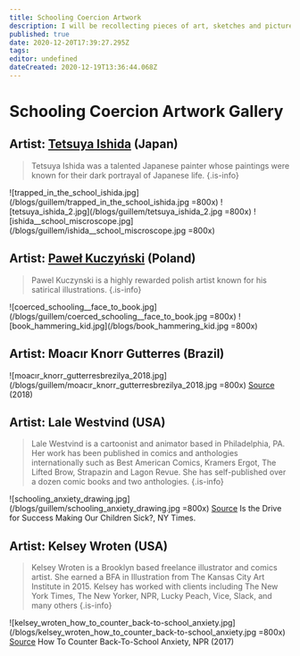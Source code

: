 ```yaml
---
title: Schooling Coercion Artwork
description: I will be recollecting pieces of art, sketches and pictures that metaphorically show the reality of the coercion in the schooling system.
published: true
date: 2020-12-20T17:39:27.295Z
tags: 
editor: undefined
dateCreated: 2020-12-19T13:36:44.068Z
---
```


# Schooling Coercion Artwork Gallery

## Artist: [Tetsuya Ishida](https://en.wikipedia.org/wiki/Tetsuya_Ishida) (Japan)
> Tetsuya Ishida was a talented Japanese painter whose paintings were known for their dark portrayal of Japanese life.
{.is-info}

![trapped_in_the_school_ishida.jpg](/blogs/guillem/trapped_in_the_school_ishida.jpg =800x)
![tetsuya_ishida_2.jpg](/blogs/guillem/tetsuya_ishida_2.jpg =800x)
![ishida__school_miscroscope.jpg](/blogs/guillem/ishida__school_miscroscope.jpg =800x)


## Artist: [Paweł Kuczyński](https://en.wikipedia.org/wiki/Pawe%C5%82_Kuczy%C5%84ski) (Poland)
> Pawel Kuczynski is a highly rewarded polish artist known for his satirical illustrations.
{.is-info}


![coerced_schooling__face_to_book.jpg](/blogs/guillem/coerced_schooling__face_to_book.jpg =800x)
![book_hammering_kid.jpg](/blogs/book_hammering_kid.jpg =800x)

## Artist: Moacır Knorr Gutterres (Brazil)
![moacır_knorr_gutterresbrezilya_2018.jpg](/blogs/guillem/moacır_knorr_gutterresbrezilya_2018.jpg =800x)
[Source](https://sanalmuze.aydindoganvakfi.org.tr/yarismalar/35-aydin-dogan-uluslararasi-karikatur-yarismasi-2018-62) (2018)

## Artist: Lale Westvind (USA)
> Lale Westvind is a cartoonist and animator based in Philadelphia, PA. Her work has been published in comics and anthologies internationally such as Best American Comics, Kramers Ergot, The Lifted Brow, Strapazin and Lagon Revue. She has self-published over a dozen comic books and two anthologies.
{.is-info}

![schooling_anxiety_drawing.jpg](/blogs/guillem/schooling_anxiety_drawing.jpg =800x)
[Source](https://www.nytimes.com/2016/01/03/opinion/sunday/is-the-drive-for-success-making-our-children-sick.html) Is the Drive for Success Making Our Children Sick?, NY Times.


## Artist: Kelsey Wroten (USA)
> Kelsey Wroten is a Brooklyn based freelance illustrator and comics artist. She earned a BFA in Illustration from The Kansas City Art Institute in 2015. Kelsey has worked with clients including The New York Times, The New Yorker, NPR, Lucky Peach, Vice, Slack, and many others
{.is-info}

![kelsey_wroten_how_to_counter_back-to-school_anxiety.jpg](/blogs/kelsey_wroten_how_to_counter_back-to-school_anxiety.jpg =800x)
[Source](https://www.npr.org/sections/ed/2017/08/28/545393966/how-to-counter-back-to-school-anxiety?t=1608485626533) How To Counter Back-To-School Anxiety, NPR (2017)